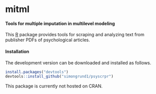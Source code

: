 # mitml
#### Tools for multiple imputation in multilevel modeling

This [R](https://www.r-project.org/) package provides tools for scraping and analyzing text from publisher PDFs of psychological articles.

#### Installation

The development version can be downloaded and installed as follows.

```r
install.packages("devtools")
devtools::install_github("simongrund1/psyscrpr")
```

This package is currently not hosted on CRAN.
